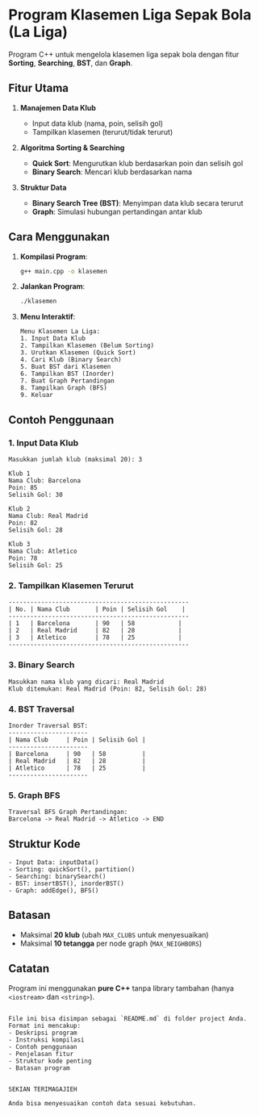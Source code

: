 # Program Klasemen Liga Sepak Bola (La Liga)

Program C++ untuk mengelola klasemen liga sepak bola dengan fitur **Sorting**, **Searching**, **BST**, dan **Graph**.

## Fitur Utama

1. **Manajemen Data Klub**
   - Input data klub (nama, poin, selisih gol)
   - Tampilkan klasemen (terurut/tidak terurut)

2. **Algoritma Sorting & Searching**
   - **Quick Sort**: Mengurutkan klub berdasarkan poin dan selisih gol
   - **Binary Search**: Mencari klub berdasarkan nama

3. **Struktur Data**
   - **Binary Search Tree (BST)**: Menyimpan data klub secara terurut
   - **Graph**: Simulasi hubungan pertandingan antar klub

## Cara Menggunakan

1. **Kompilasi Program**:
   ```bash
   g++ main.cpp -o klasemen
   ```

2. **Jalankan Program**:
   ```bash
   ./klasemen
   ```

3. **Menu Interaktif**:
   ```
   Menu Klasemen La Liga:
   1. Input Data Klub
   2. Tampilkan Klasemen (Belum Sorting)
   3. Urutkan Klasemen (Quick Sort)
   4. Cari Klub (Binary Search)
   5. Buat BST dari Klasemen
   6. Tampilkan BST (Inorder)
   7. Buat Graph Pertandingan
   8. Tampilkan Graph (BFS)
   9. Keluar
   ```

## Contoh Penggunaan

### 1. Input Data Klub
```
Masukkan jumlah klub (maksimal 20): 3

Klub 1
Nama Club: Barcelona
Poin: 85
Selisih Gol: 30

Klub 2
Nama Club: Real Madrid
Poin: 82
Selisih Gol: 28

Klub 3
Nama Club: Atletico
Poin: 78
Selisih Gol: 25
```

### 2. Tampilkan Klasemen Terurut
```
--------------------------------------------------
| No. | Nama Club       | Poin | Selisih Gol    |
--------------------------------------------------
| 1   | Barcelona       | 90   | 58            |
| 2   | Real Madrid     | 82   | 28            |
| 3   | Atletico        | 78   | 25            |
--------------------------------------------------
```

### 3. Binary Search
```
Masukkan nama klub yang dicari: Real Madrid
Klub ditemukan: Real Madrid (Poin: 82, Selisih Gol: 28)
```

### 4. BST Traversal
```
Inorder Traversal BST:
----------------------
| Nama Club     | Poin | Selisih Gol |
----------------------
| Barcelona     | 90   | 58          |
| Real Madrid   | 82   | 28          |
| Atletico      | 78   | 25          |
----------------------
```

### 5. Graph BFS
```
Traversal BFS Graph Pertandingan:
Barcelona -> Real Madrid -> Atletico -> END
```

## Struktur Kode
```
- Input Data: inputData()
- Sorting: quickSort(), partition()
- Searching: binarySearch()
- BST: insertBST(), inorderBST()
- Graph: addEdge(), BFS()
```

## Batasan
- Maksimal **20 klub** (ubah `MAX_CLUBS` untuk menyesuaikan)
- Maksimal **10 tetangga** per node graph (`MAX_NEIGHBORS`)

## Catatan
Program ini menggunakan **pure C++** tanpa library tambahan (hanya `<iostream>` dan `<string>`).

```

File ini bisa disimpan sebagai `README.md` di folder project Anda. Format ini mencakup:
- Deskripsi program
- Instruksi kompilasi
- Contoh penggunaan
- Penjelasan fitur
- Struktur kode penting
- Batasan program


SEKIAN TERIMAGAJIEH

Anda bisa menyesuaikan contoh data sesuai kebutuhan.
